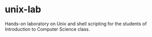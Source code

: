 # unix-lab
Hands-on laboratory on Unix and shell scripting for the students of Introduction to Computer Science class.
